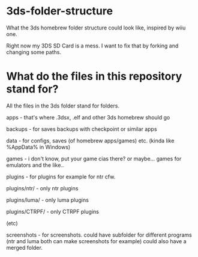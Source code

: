 # 3ds-folder-structure
What the 3ds homebrew folder structure could look like, inspired by wiiu one.

Right now my 3DS SD Card is a mess. I want to fix that by forking and changing some paths.

# What do the files in this repository stand for?
All the files in the 3ds folder stand for folders.

apps - that's where .3dsx, .elf and other 3ds homebrew should go

backups - for saves backups with checkpoint or similar apps

data - for configs, saves (of homebrew apps/games) etc. (kinda like %AppData% in Windows)

games - i don't know, put your game cias there? or maybe... games for emulators and the like..

plugins - for plugins for example for ntr cfw.

plugins/ntr/ - only ntr plugins

plugins/luma/ - only luma plugins

plugins/CTRPF/ - only CTRPF plugins

(etc)

screenshots - for screenshots. could have subfolder for different programs (ntr and luma both can make screenshots for example) could also have a merged folder.

